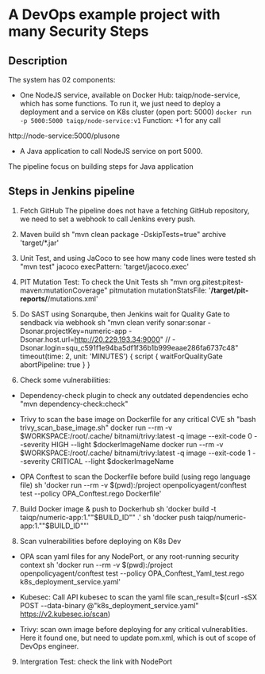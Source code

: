 # A DevOps example project with many Security Steps

## Description

The system has 02 components:
- One NodeJS service, available on Docker Hub: taiqp/node-service, which has some functions. To run it, we just need to deploy a deployment and a service on K8s cluster (open port: 5000)
`docker run -p 5000:5000 taiqp/node-service:v1`
Function: +1 for any call

http://node-service:5000/plusone

- A Java application to call NodeJS service on port 5000. 

The pipeline focus on building steps for Java application

## Steps in Jenkins pipeline
01. Fetch GitHub
The pipeline does not have a fetching GitHub repository, we need to set a webhook to call Jenkins every push.

02. Maven build
sh "mvn clean package -DskipTests=true"
archive 'target/*.jar'

03. Unit Test, and using JaCoco to see how many code lines were tested
sh "mvn test"
jacoco execPattern: 'target/jacoco.exec'

04. PIT Mutation Test: To check the Unit Tests
 sh "mvn org.pitest:pitest-maven:mutationCoverage"
 pitmutation mutationStatsFile: '**/target/pit-reports/**/mutations.xml'
 
05. Do SAST using Sonarqube, then Jenkins wait for Quality Gate to sendback via webhook
sh "mvn clean verify sonar:sonar -Dsonar.projectKey=numeric-app -Dsonar.host.url=http://20.229.193.34:9000" // -Dsonar.login=squ_c591f1e94ba5df1f36b1b999eaae286fa6737c48"
timeout(time: 2, unit: 'MINUTES') {
  script {
    waitForQualityGate abortPipeline: true
  }
}

06. Check some vulnerabilities:
  * Dependency-check plugin to check any outdated dependencies
                    echo "mvn dependency-check:check"

  * Trivy to scan the base image on Dockerfile for any critical CVE
                    sh "bash trivy_scan_base_image.sh"
docker run --rm -v $WORKSPACE:/root/.cache/ bitnami/trivy:latest -q image --exit-code 0 --severity HIGH --light $dockerImageName
docker run --rm -v $WORKSPACE:/root/.cache/ bitnami/trivy:latest -q image --exit-code 1 --severity CRITICAL --light $dockerImageName

  * OPA Conftest to scan the Dockerfile before build (using rego language file)
                   sh 'docker run --rm -v $(pwd):/project openpolicyagent/conftest test --policy OPA_Conftest.rego Dockerfile'

07. Build Docker image & push to Dockerhub
                sh 'docker build -t taiqp/numeric-app:1.""$BUILD_ID"" .'
                sh 'docker push taiqp/numeric-app:1.""$BUILD_ID""'

08. Scan vulnerabilities before deploying on K8s Dev
  * OPA scan yaml files for any NodePort, or any root-running security context
              sh 'docker run --rm -v $(pwd):/project openpolicyagent/conftest test --policy OPA_Conftest_Yaml_test.rego k8s_deployment_service.yaml'
  
  * Kubesec: Call API kubesec to scan the yaml file
  scan_result=$(curl -sSX POST --data-binary @"k8s_deployment_service.yaml" https://v2.kubesec.io/scan)

  * Trivy: scan own image before deploying for any critical vulnerablities. Here it found one, but need to update pom.xml, which is out of scope of DevOps engineer.

09. Intergration Test: check the link with NodePort
